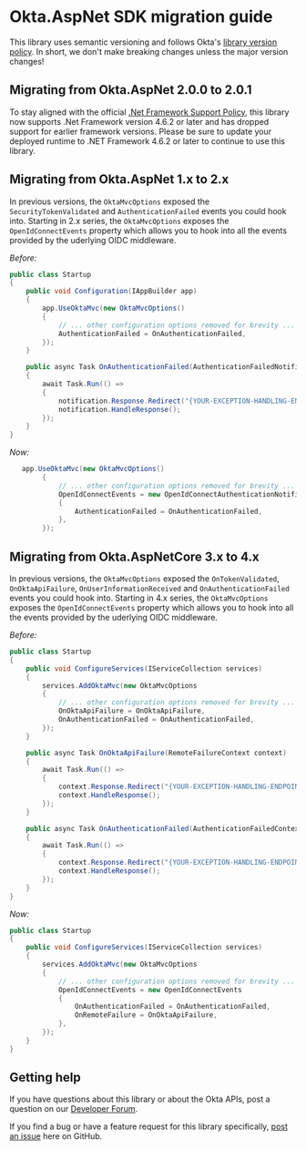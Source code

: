 # Okta.AspNet SDK migration guide

This library uses semantic versioning and follows Okta's [library version policy](https://developer.okta.com/code/library-versions/). In short, we don't make breaking changes unless the major version changes!

## Migrating from Okta.AspNet 2.0.0 to 2.0.1

To stay aligned with the official [.Net Framework Support Policy](https://dotnet.microsoft.com/en-us/platform/support/policy/dotnet-framework), this library now supports .Net Framework version 4.6.2 or later and has dropped support for earlier framework versions.  Please be sure to update your deployed runtime to .NET Framework 4.6.2 or later to continue to use this library.

## Migrating from Okta.AspNet 1.x to 2.x

In previous versions, the `OktaMvcOptions` exposed the `SecurityTokenValidated` and `AuthenticationFailed` events you could hook into. Starting in 2.x series, the  `OktaMvcOptions` exposes the `OpenIdConnectEvents` property which allows you to hook into all the events provided by the uderlying OIDC middleware.

_Before:_

```csharp
public class Startup
{
    public void Configuration(IAppBuilder app)
    {
        app.UseOktaMvc(new OktaMvcOptions()
        {
            // ... other configuration options removed for brevity ...
            AuthenticationFailed = OnAuthenticationFailed,
        });
    }

    public async Task OnAuthenticationFailed(AuthenticationFailedNotification<OpenIdConnectMessage, OpenIdConnectAuthenticationOptions> notification)
    {
        await Task.Run(() =>
        {
            notification.Response.Redirect("{YOUR-EXCEPTION-HANDLING-ENDPOINT}?message=" + notification.Exception.Message);
            notification.HandleResponse();
        });
    }
}
```

_Now:_

```csharp
   app.UseOktaMvc(new OktaMvcOptions()
        {
            // ... other configuration options removed for brevity ...
            OpenIdConnectEvents = new OpenIdConnectAuthenticationNotifications
            {
                AuthenticationFailed = OnAuthenticationFailed,
            },
        });
```
## Migrating from Okta.AspNetCore 3.x to 4.x

In previous versions, the `OktaMvcOptions` exposed the `OnTokenValidated`, `OnOktaApiFailure`, `OnUserInformationReceived` and `OnAuthenticationFailed` events you could hook into. Starting in 4.x series, the  `OktaMvcOptions` exposes the `OpenIdConnectEvents` property which allows you to hook into all the events provided by the uderlying OIDC middleware.

_Before:_

```csharp
public class Startup
{
    public void ConfigureServices(IServiceCollection services)
    {
        services.AddOktaMvc(new OktaMvcOptions
        {
            // ... other configuration options removed for brevity ...
            OnOktaApiFailure = OnOktaApiFailure,
            OnAuthenticationFailed = OnAuthenticationFailed,
        });
    }

    public async Task OnOktaApiFailure(RemoteFailureContext context)
    {
        await Task.Run(() =>
        {
            context.Response.Redirect("{YOUR-EXCEPTION-HANDLING-ENDPOINT}?message=" + context.Failure.Message);
            context.HandleResponse();
        });
    }

    public async Task OnAuthenticationFailed(AuthenticationFailedContext context)
    {
        await Task.Run(() =>
        {
            context.Response.Redirect("{YOUR-EXCEPTION-HANDLING-ENDPOINT}?message=" + context.Exception.Message);
            context.HandleResponse();
        });
    }
}
```

_Now:_

```csharp
public class Startup
{
    public void ConfigureServices(IServiceCollection services)
    {
        services.AddOktaMvc(new OktaMvcOptions
        {
            // ... other configuration options removed for brevity ...
            OpenIdConnectEvents = new OpenIdConnectEvents
            {
                OnAuthenticationFailed = OnAuthenticationFailed,
                OnRemoteFailure = OnOktaApiFailure,
            },
        });
    }
}
```

## Getting help

If you have questions about this library or about the Okta APIs, post a question on our [Developer Forum](https://devforum.okta.com).

If you find a bug or have a feature request for this library specifically, [post an issue](https://github.com/okta/okta-aspnet/issues) here on GitHub.

